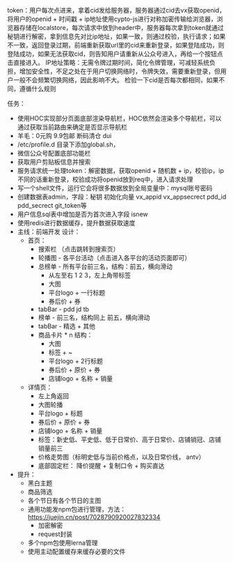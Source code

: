 token：用户每次点进来，拿着cid发给服务器，服务器通过cid去vx获取openid，将用户的openid + 时间戳 + ip地址使用cypto-js进行对称加密传输给浏览器，浏览器存储在localstore，每次请求中放到header中，服务器每次拿到token就通过秘钥进行解密，拿到信息先对比ip地址，如果一致，则通过校验，执行请求；如果不一致，返回登录过期，前端重新获取url里的cid来重新登录，如果登陆成功，则登陆成功，如果无法获取cid，则告知用户请重新从公众号进入，再给一个按钮点击直接进入。
IP地址策略：无需令牌过期时间，简化令牌管理，可减轻系统负担，增加安全性，不足之处在于用户切换网络时，令牌失效，需要重新登录，但用户一般不会频繁切换网络，因此影响不大。
检验一下cid是否每次都相同，如果不同，遵循什么规则



任务：
- 使用HOC实现部分页面底部渲染导航栏，HOC依然会渲染多个导航栏，可以通过获取当前路由来确定是否显示导航栏 
- 羊毛：0元购 9.9包邮 断码清仓 dui
- /etc/profile.d 目录下添加global.sh，
- 微信公众号配置底部功能栏 
- 获取用户剪贴板信息并搜索 
- 服务请求统一处理token：解密数据，获取openid + 随机数 + ip，校验ip，ip不同的话重新登录，校验成功将openid放到req中，进入请求处理
- 写一个shell文件，运行它会将很多数据放到全局变量中：mysql账号密码
- 创建数据表admin，字段：秘钥 初始化向量 vx_appid vx_appsecrect pdd_id pdd_secrect git_token等
- 用户信息sql表中增加是否为首次进入字段 isnew
- 使用redis进行数据缓存，提升数据获取速度
- 主线：前端开发 设计：
  - 首页：
    - 搜索栏 （点击跳转到搜索页）
    - 轮播图 - 各平台活动（点击进入各平台的活动页面即可）
    - 总榜单 - 所有平台前三名，结构：前五，横向滑动
      - 从左至右 1 2 3，左上角带标签
      - 大图
      - 平台logo + 一行标题
      - 券后价 + 券
    - tabBar - pdd jd tb
    - 榜单 - 前三名，结构同上 前五，横向滑动  
    - tabBar - 精选 + 其他
    - 商品卡片 * n  结构：
      - 大图
      - 标签 + ~
      - 平台logo + 2行标题
      - 券后价 + 原价 + 券
      - 店铺logo + 名称 + 销量
  - 详情页：
    - 左上角返回
    - 大图轮播
    - 平台logo + 标题
    - 券后价 + 原价 + 券
    - 店铺logo + 名称 + 销量
    - 标签：新史低、平史低、低于日常价、高于日常价、店铺销冠、店铺销量前三
    - 价格走势图（标明史低与当前价格点，以及日常价线， antv）
    - 底部固定栏： 降价提醒 + 复制口令 + 购买直达
- 提升：
  - 黑白主题
  - 商品筛选
  - 各个节日有各个节日的主图
  - 通用功能发npm包进行管理，方法：https://juejin.cn/post/7028790920027832334
    - 加密解密
    - request封装
  - 多个npm包使用lerna管理
  - 使用主动配置缓存来缓存必要的文件

